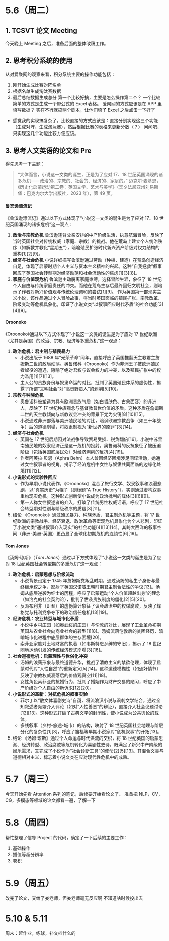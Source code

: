 # 5.6（周二）
## 1. TCSVT 论文 Meeting
今天晚上 Meeting 之后，准备后面的整体改稿工作。
## 2. 思考积分系统的使用
从对爱聚网的观察来看，积分系统主要的操作功能包括：
1. 刚开始生成比赛对阵名单
2. 根据名单生成淘汰赛数据
3. 最后总结数据生成总分
第一个比较好搞，主要是怎么操作第二个？
一个比较简单的方式是生成一个带公式的 Excel 表格。
爱聚网的方式应该是在 APP 里填写数据？
实在不行就搞两个脚本，让他们填了 Excel 之后点击一下好了
- 感觉我的实现搞复杂了，比较直接的方式应该是：直接分别实现这三个功能（生成对阵、生成淘汰赛），然后根据比赛的表格来更新分数（？）
问问吧，只实现这几个功能比较方便应该。

## 3. 思考人文英语的论文和 Pre
得先思考一下主题：
> “大体而言，小说这一文类的诞生，正是为了应对 17、18 世纪英国涌现的诸多危机——政治的、宗教的、社会的、经济的、家庭的。”
> 迈克尔·麦基恩，《历史化启蒙运动第二卷：英国文学、艺术与美学》（宾夕法尼亚州刘易斯堡：巴克内尔大学出版社，2023 年），第 49 页。
#### 鲁宾逊漂流记
《鲁滨逊漂流记》通过以下方式体现了“小说这一文类的诞生是为了应对 17、18 世纪英国涌现的诸多危机”这一观点：
1. **政治与宗教危机**
   鲁滨逊违背父亲安排的中产阶级生活，执意航海冒险，反映了当时英国社会对传统权威（家庭、宗教）的挑战。他在荒岛上建立个人统治秩序（如解救并教化“星期五”），暗喻殖民扩张时代新兴资产阶级对权力结构的重构[1][2][9]。
2. **经济与社会危机**
   小说详细描写鲁滨逊通过劳动（种植、建造）在荒岛创造经济自足，体现了启蒙时期个人主义与资本主义精神的兴起。这种“自我拯救”叙事回应了英国社会转型期对经济动荡和社会流动性的焦虑[1][3][8]。
3. **家庭与价值观危机**
   鲁滨逊主动脱离家庭束缚，选择冒险生涯，象征了 18 世纪个人自由与传统家庭责任的冲突。而他在荒岛生存后最终回归文明社会，则暗示了作者对新兴价值观与传统伦理调和的尝试[1][9]。
作为英国第一部现实主义小说，该作品通过个人冒险故事，将当时英国面临的殖民扩张、宗教改革、阶级变动等危机具象化，印证了小说文类“以叙事回应时代矛盾”的社会功能[3][4][9]。
#### Oroonoko
《Oroonoko》通过以下方式体现了“小说这一文类的诞生是为了应对 17 世纪欧洲（尤其是英国）的政治、宗教、经济等多重危机”这一观点：
1. **政治危机：君主制与殖民暴力**
   - 小说出版于 1688 年“光荣革命”同年，直接呼应了英国推翻天主教君主詹姆斯二世的政局动荡。奥鲁诺科（Oroonoko）作为非洲王子被欧洲殖民者奴役的遭遇，隐喻了绝对君权与议会权力的冲突，以及殖民扩张中的权力滥用[1][7][13]。
   - 主人公的贵族身份与奴隶命运的对比，批判了英国殖民体系的虚伪性，揭露了所谓“文明社会”对“高贵野蛮人”的剥削[5][10]。
2. **宗教与种族危机**
   - 奥鲁诺科被塑造为具有欧洲贵族气质（如白皙肤色、古典面容）的非洲人，反映了 17 世纪种族观念与基督教普世价值的矛盾。这种矛盾在詹姆斯二世的天主教倾向与新教议会冲突的背景下尤为尖锐[8][10][15]。
   - 小说通过非洲部落与美洲殖民地的对比，暗讽欧洲宗教战争（如三十年战争）后的道德崩塌，将奴隶制视为“新世界的原罪”[3][14]。
3. **经济与社会危机**
   - 英国在 17 世纪后期因对法战争导致贸易受损、税负翻倍[16]，小说中苏里南殖民地的奴隶经济正是这一危机的投射。奥鲁诺科的反抗象征了被压迫阶级（包括英国底层民众）对经济剥削的反抗[4][19]。
   - 作者阿芙拉·贝恩（Aphra Behn）本人曾因经济困境涉足间谍活动，她通过女性叙事者的视角，揭示了经济危机中女性与奴隶共同面临的边缘化处境[11][12]。
4. **小说形式的实验性回应**
   - 作为早期小说代表作，《Oroonoko》混合了旅行文学、奴隶叙事和浪漫悲剧，以“真实历史”为幌子（副标题“A True History”），实则通过虚构叙事重构现实危机。这种形式创新使小说成为政治批判的载体[3][6][9]。
   - 第一人称女性叙述者的介入，打破了传统男性权威话语，呼应了 17 世纪社会转型期对性别与阶级秩序的质疑[3][11]。
5. 结论
	《Oroonoko》通过殖民暴力、种族矛盾、君主制危机等主题，将 17 世纪欧洲的宗教战争、经济衰退、政治革命等宏观危机具象化为个人悲剧，印证了小说文类“通过叙事介入现实”的社会功能[4][13][14]。其跨大西洋的叙事空间（非洲-美洲-英国）更凸显了全球化初期危机的连锁性[6][19]。
#### Tom Jones
《汤姆·琼斯》（*Tom Jones*）通过以下方式体现了“小说这一文类的诞生是为了应对 18 世纪英国社会转型期的多重危机”这一观点：
1. **政治危机：启蒙思想与阶级流动**
	- 小说背景设定于 1745 年詹姆斯党叛乱时期，通过汤姆的私生子身份与最终继承权之争，影射了英国汉诺威王朝时期君主制合法性的争议[13]。汤姆从底层逆袭为绅士的历程，呼应了启蒙运动“个人价值超越出身”的理念（如洛克的社会契约论），批判了世袭贵族制度的僵化[2][5][20]。
	- 反派布利非（Blifil）的虚伪算计象征了议会政治中的权谋腐败，反映了辉格党与托利党争夺下的政治信任危机[13][19]。
2. **经济危机：农业转型与城市化矛盾**
	- 小说中乡村庄园（如奥武绥的庄园）与伦敦的对比，展现了工业革命初期英国从农业社会向商业社会的转型[1][8]。汤姆流落伦敦后的贫困经历，暗喻城市化进程中底层群体的生存困境[20]。
	- 索菲亚家族对土地财富的执着（如韦斯特恩乡绅的守旧），揭示了 18 世纪圈地运动引发的传统经济模式崩塌[3][16]。
3. **社会道德危机：启蒙理性与世俗化冲突**
	- 汤姆的浪荡形象与最终道德升华，挑战了清教主义的禁欲伦理，体现了启蒙时代对“人性自然”的重新定义[5][14]。这种道德模糊性（如通奸情节）反映了宗教权威衰落后的价值观真空[11][18]。
	- 女性角色索菲亚的抗婚行为，批判了婚姻作为财产交易的陋习，呼应了中产阶级对个人自由的新诉求[12][20]。
4. **小说形式的革新：对抗危机的叙事实验**
	- 菲尔丁以“散文体喜剧史诗”自诩，将流浪汉小说与讽刺文学结合，通过全知叙述者频繁介入评论（如对“人性善恶”的辩证），直接介入社会议题讨论[12][13]。这种形式打破了古典文学的封闭性，使小说成为公共舆论的载体。
	- 多线叙事（乡村-旅途-城市）的结构，映射了 18 世纪英国社会地理与阶层分化的复杂性[1][3]，呼应了笛福等早期小说家对“危机叙事”的开拓[13]。
5. 结论
	《汤姆·琼斯》通过个人命运与时代洪流的交织，将 18 世纪英国的启蒙思潮、经济转型、政治腐败等危机转化为喜剧性史诗，既满足了新兴中产阶级的娱乐需求，又完成了小说作为“社会诊断工具”的使命[2][5][13]。其混合文类与道德相对主义，标志着小说文类在应对现代性危机中的成熟。
# 5.7（周三）
今天开始先看 Attention 系列的笔记，后续要开始看论文了、
准备把 NLP，CV，CG，多模态等领域的论文都看一遍，了解一下

# 5.8（周四）
帮忙整理了信导 Project 的代码，确定了一下后续的主要工作：
1. 基础操作
2. 插值等超分辨率
3. 卷积
# 5.9（周五）
改完了论文，交给了娄老师，但娄老师毫无反应啊
不知道啥时候投出去
# 5.10 & 5.11
周末：赶作业，练球，补文档什么的